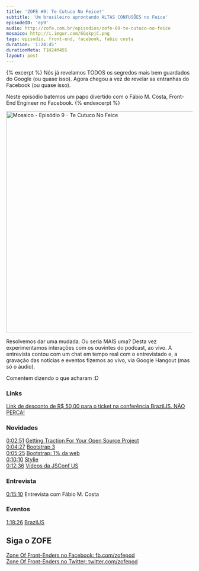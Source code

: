 ```yaml
---
title: 'ZOFE #9: Te Cutuco No Feice!'
subtitle: 'Um brasileiro aprontando ALTAS CONFUSÕES no Feice'
episodeID: 'ep9'
audio: http://zofe.com.br/episodios/zofe-09-te-cutuco-no-feice
mosaico: http://i.imgur.com/6GqkpjC.png
tags: episodio, front-end, facebook, fabio costa
duration: '1:24:45'
durationMeta: T1H24M45S
layout: post
---
```


{% excerpt %}
Nós já revelamos TODOS os segredos mais bem guardados do Google (ou quase isso). Agora chegou a vez de revelar as entranhas do Facebook (ou quase isso).

Neste episódio batemos um papo divertido com o Fábio M. Costa, Front-End Engineer no Facebook.
{% endexcerpt %}

<img title="Mosaico - Episódio 9 - Te Cutuco No Feice" src="http://i.imgur.com/6GqkpjC.png" class="mosaico" alt="Mosaico - Episódio 9 - Te Cutuco No Feice" width="600" height="600">

Resolvemos dar uma mudada. Ou seria MAIS uma? Desta vez experimentamos interações com os ouvintes do podcast, ao vivo. A entrevista contou com um chat em tempo real com o entrevistado e, a gravação das notícias e eventos fizemos ao vivo, via Google Hangout (mas só o áudio). 

Comentem dizendo o que acharam :D


### Links

[Link de desconto de R$ 50,00 para o ticket na conferência BrazilJS. NÃO PERCA!](http://www.eventick.com.br/braziljs-2013/?code=z0FEP0dC45T2013)


### Novidades
[0:02:51](#t=2m51s) [Getting Traction For Your Open Source Project](http://mdswanson.com/blog/2013/07/19/getting-traction-for-your-open-source-project.htm)<br>
[0:04:27](#t=4m27s) [Bootstrap 3](http://getbootstrap.com/)<br>
[0:05:25](#t=5m25s) [Bootstrap: 1% da web](http://blog.meanpath.com/twitter-bootstrap-now-powering-1-percent-of-the-web/)<br>
[0:10:10](#t=10m10s) [Stylie](http://jeremyckahn.github.io/stylie/)<br>
[0:12:36](#t=12m36s) [Vídeos da JSConf US](http://www.youtube.com/watch?v=f_9nDBtSInI&list=PL37ZVnwpeshF7AHpbZt33aW0brYJyNftx)<br>


### Entrevista
[0:15:10](#t=15m10s) Entrevista com Fábio M. Costa<br>


### Eventos
[1:18:26](#t=1h18m26s) [BrazilJS](http://braziljs.com.br)<br>


## Siga o ZOFE

[Zone Of Front-Enders no Facebook: fb.com/zofepod](http://fb.com/zofepod/ "ZOFE no Facebook: fb.com/zofepod")<br>
[Zone Of Front-Enders no Twitter: twitter.com/zofepod](http://twitter.com/zofepod/ "ZOFE no Twitter")<br>
